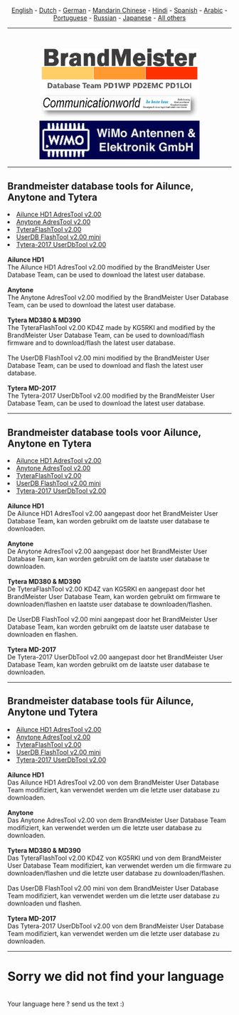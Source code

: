 <p align="center">
<a href="#english">English</a> - 
<a href="#dutch">Dutch</a> - 
<a href="#german">German</a> -
<a href="#helpus">Mandarin Chinese</a> -
<a href="#helpus">Hindi</a> -
<a href="#helpus">Spanish</a> -
<a href="#helpus">Arabic</a> -
<a href="#helpus">Portuguese</a> -
<a href="#helpus">Russian</a> -
<a href="#helpus">Japanese</a> -
<a href="#helpus">All others</a>
<br>
<hr>
<br>
<p align="center">
<a href="https://github.com/BM-Database" target="_blank"><img src="img/BM-logo2.gif" width="360"></a>
<br>
<a href="https://www.communicationworld.nl" target="_blank"><img src="img/BM-comworld.jpg" width="360"></a>
<br>
<a href="https://www.wimo.com" target="_blank"><img src="img/wimo_logo_new2019.jpg" width="360"></a>
<br>
</p>
<hr>
<h2 id="english">Brandmeister database tools for Ailunce, Anytone and Tytera 
</h2>
<li>
<a href="https://github.com/BM-Database/database-tools/blob/master/Ailunce%20HD1-AdresTool-v%202.00.rar?raw=true">Ailunce HD1 AdresTool v2.00</a>
</li>
<li>
<a href="https://github.com/BM-Database/database-tools/blob/master/Anytone%20AdresTool%20v%202.00.rar?raw=true">Anytone AdresTool v2.00</a>
</li>
<li>
<a href="https://github.com/BM-Database/database-tools/blob/master/TyteraFlashTool%20v2.00-KD4Z.rar?raw=true">TyteraFlashTool v2.00</a>
</li>
<li>
<a href="https://github.com/BM-Database/database-tools/raw/master/UserDB-FlashTool-v%202.00-mini-NL.rar">UserDB FlashTool v2.00 mini</a>
</li>
<li>
<a href="https://github.com/BM-Database/database-tools/blob/master/Tytera-2017%20UserDbTool%20-%202.00.rar?raw=true">Tytera-2017 UserDbTool v2.00</a>
</li>
<br>
<b>Ailunce HD1</b>
<br>
The Ailunce HD1 AdresTool v2.00 modified by the BrandMeister User Database Team, can be used to download the latest user database.
<br><br>
<b>Anytone</b>
<br>
The Anytone AdresTool v2.00 modified by the BrandMeister User Database Team, can be used to download the latest user database.
<br><br>
<b>Tytera MD380 & MD390</b>
<br>
The TyteraFlashTool v2.00 KD4Z made by KG5RKI and modified by the BrandMeister User Database Team, can be used to download/flash firmware and to download/flash the latest user database.
<br><br>
The UserDB FlashTool v2.00 mini modified by the BrandMeister User Database Team, can be used to download and flash the latest user database.
<br><br>
<b>Tytera MD-2017</b>
<br>
The Tytera-2017 UserDbTool v2.00 modified by the BrandMeister User Database Team, can be used to download the latest user database.
<br>
<hr>
<h2 id="dutch">Brandmeister database tools voor Ailunce, Anytone en Tytera
</h2>
<li>
<a href="https://github.com/BM-Database/database-tools/blob/master/Ailunce%20HD1-AdresTool-v%202.00.rar?raw=true">Ailunce HD1 AdresTool v2.00</a>
</li>
<li>
<a href="https://github.com/BM-Database/database-tools/blob/master/Anytone%20AdresTool%20v%202.00.rar?raw=true">Anytone AdresTool v2.00</a>
</li>
<li>
<a href="https://github.com/BM-Database/database-tools/blob/master/TyteraFlashTool%20v2.00-KD4Z.rar?raw=true">TyteraFlashTool v2.00</a>
</li>
<li>
<a href="https://github.com/BM-Database/database-tools/raw/master/UserDB-FlashTool-v%202.00-mini-NL.rar">UserDB FlashTool v2.00 mini</a>
</li>
<li>
<a href="https://github.com/BM-Database/database-tools/blob/master/Tytera-2017%20UserDbTool%20-%202.00.rar?raw=true">Tytera-2017 UserDbTool v2.00</a>
</li>
<br>
<b>Ailunce HD1</b>
<br>
De Ailunce HD1 AdresTool v2.00 aangepast door het BrandMeister User Database Team, kan worden gebruikt om de laatste user database te downloaden.
<br><br>
<b>Anytone</b>
<br>
De Anytone AdresTool v2.00 aangepast door het BrandMeister User Database Team, kan worden gebruikt om de laatste user database te downloaden.
<br><br>
<b>Tytera MD380 & MD390</b>
<br>
De TyteraFlashTool v2.00 KD4Z van KG5RKI en aangepast door het BrandMeister User Database Team, kan worden gebruikt om firmware te downloaden/flashen en laatste user database te downloaden/flashen.
<br><br>
De UserDB FlashTool v2.00 mini aangepast door het BrandMeister User Database Team, kan worden gebruikt om de laatste user database te downloaden en flashen.
<br><br>
<b>Tytera MD-2017</b>
<br>
De Tytera-2017 UserDbTool v2.00 aangepast door het BrandMeister User Database Team, kan worden gebruikt om de laatste user database te downloaden.
<br>
<hr>
<h2 id="german">Brandmeister database tools für Ailunce, Anytone und Tytera
</h2>
<li>
<a href="https://github.com/BM-Database/database-tools/blob/master/Ailunce%20HD1-AdresTool-v%202.00.rar?raw=true">Ailunce HD1 AdresTool v2.00</a>
</li>
<li>
<a href="https://github.com/BM-Database/database-tools/blob/master/Anytone%20AdresTool%20v%202.00.rar?raw=true">Anytone AdresTool v2.00</a>
</li>
<li>
<a href="https://github.com/BM-Database/database-tools/blob/master/TyteraFlashTool%20v2.00-KD4Z.rar?raw=true">TyteraFlashTool v2.00</a>
</li>
<li>
<a href="https://github.com/BM-Database/database-tools/raw/master/UserDB-FlashTool-v%202.00-mini-NL.rar">UserDB FlashTool v2.00 mini</a>
</li>
<li>
<a href="https://github.com/BM-Database/database-tools/blob/master/Tytera-2017%20UserDbTool%20-%202.00.rar?raw=true">Tytera-2017 UserDbTool v2.00</a>
</li>
<br>
<b>Ailunce HD1</b>
<br>
Das Ailunce HD1 AdresTool v2.00 von dem BrandMeister User Database Team modifiziert, kan verwendet werden um die letzte user database zu downloaden.
<br><br>
<b>Anytone</b>
<br>
Das Anytone AdresTool v2.00 von dem BrandMeister User Database Team modifiziert, kan verwendet werden um die letzte user database zu downloaden.
<br><br>
<b>Tytera MD380 & MD390</b>
<br>
Das TyteraFlashTool v2.00 KD4Z von KG5RKI und von dem BrandMeister User Database Team modifiziert, kan verwendet werden um die firmware zu downloaden/flashen und die letzte user database zu downloaden/flashen.
<br><br>
Das UserDB FlashTool v2.00 mini von dem BrandMeister User Database Team modifiziert, kan verwendet werden um die letzte user database zu downloaden und flashen.
<br><br>
<b>Tytera MD-2017</b>
<br>
Das Tytera-2017 UserDbTool v2.00 von dem BrandMeister User Database Team modifiziert, kan verwendet werden um die letzte user database zu downloaden.
<br>
<hr>
<h1 id="helpus">Sorry we did not find your language</h1>
<br>
Your language here ? send us the text :)
